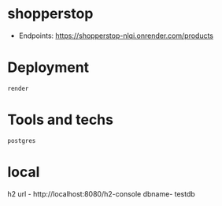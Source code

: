 # shopperstop
* Endpoints: 
    https://shopperstop-nlqi.onrender.com/products
# Deployment 
    render 


# Tools and techs
    postgres

# local 
 h2 url - http://localhost:8080/h2-console
 dbname- testdb